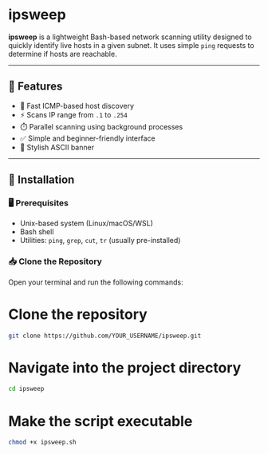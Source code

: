 # ipsweep

**ipsweep** is a lightweight Bash-based network scanning utility designed to quickly identify live hosts in a given subnet. It uses simple `ping` requests to determine if hosts are reachable.

---

## 📌 Features

- 🔎 Fast ICMP-based host discovery
- ⚡ Scans IP range from `.1` to `.254`
- ⏱️ Parallel scanning using background processes
- ✅ Simple and beginner-friendly interface
- 🎨 Stylish ASCII banner

---

## 🧰 Installation

### 🖥️ Prerequisites

- Unix-based system (Linux/macOS/WSL)
- Bash shell
- Utilities: `ping`, `grep`, `cut`, `tr` (usually pre-installed)

### 📥 Clone the Repository

Open your terminal and run the following commands:


# Clone the repository
```bash
git clone https://github.com/YOUR_USERNAME/ipsweep.git
```
# Navigate into the project directory
```bash
cd ipsweep
```
# Make the script executable
```bash
chmod +x ipsweep.sh
